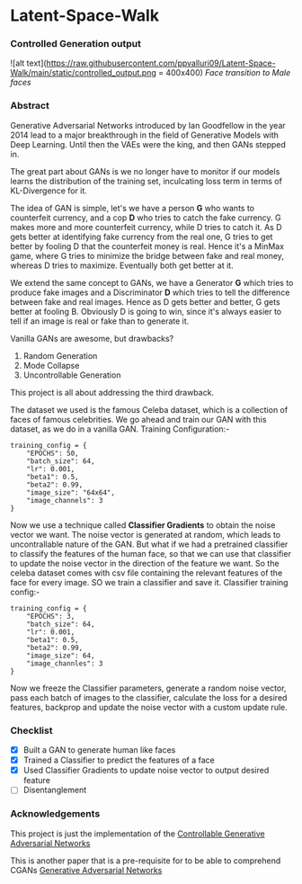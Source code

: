 # Latent-Space-Walk

### Controlled Generation output

![alt text](https://raw.githubusercontent.com/ppvalluri09/Latent-Space-Walk/main/static/controlled_output.png = 400x400)
*Face transition to Male faces*

### Abstract

Generative Adversarial Networks introduced by Ian Goodfellow in the year 2014 lead to a major breakthrough in the field of Generative Models with Deep Learning. Until then the VAEs were the king, and then GANs stepped in.

The great part about GANs is we no longer have to monitor if our models learns the distribution of the training set, inculcating loss term in terms of KL-Divergence for it. 

The idea of GAN is simple, let's we have a person <b>G</b> who wants to counterfeit currency, and a cop <b>D</b> who tries to catch the fake currency. G makes more and more counterfeit currency, while D tries to catch it. As D gets better at identifying fake currency from the real one, G tries to get better by fooling D that the counterfeit money is real. Hence it's a MinMax game, where G tries to minimize the bridge between fake and real money, whereas D tries to maximize. Eventually both get better at it.

We extend the same concept to GANs, we have a Generator <b>G</b> which tries to produce fake images and a Discriminator <b>D</b> which tries to tell the difference between fake and real images. Hence as D gets better and better, G gets better at fooling B. Obviously D is going to win, since it's always easier to tell if an image is real or fake than to generate it.

Vanilla GANs are awesome, but drawbacks?

1. Random Generation
2. Mode Collapse
3. Uncontrollable Generation

This project is all about addressing the third drawback. 

The dataset we used is the famous Celeba dataset, which is a collection of faces of famous celebrities. We go ahead and train our GAN with this dataset, as we do in a vanilla GAN. Training Configuration:-

```python3
training_config = {
	"EPOCHS": 50,
	"batch_size": 64,
	"lr": 0.001,
	"beta1": 0.5,
	"beta2": 0.99,
	"image_size": "64x64",
	"image_channels": 3
}
```

Now we use a technique called <b>Classifier Gradients</b> to obtain the noise vector we want. The noise vector is generated at random, which leads to uncontrallable nature of the GAN. But what if we had a pretrained classifier to classify the features of the human face, so that we can use that classifier to update the noise vector in the direction of the feature we want. So the celeba dataset comes with csv file containing the relevant features of the face for every image. SO we train a classifier and save it. Classifier training config:-

```python3
training_config = {
	"EPOCHS": 3,
	"batch_size": 64,
	"lr": 0.001,
	"beta1": 0.5,
	"beta2": 0.99,
	"image_size": 64,
	"image_channles": 3
}
```

Now we freeze the Classifier parameters, generate a random noise vector, pass each batch of images to the classifier, calculate the loss for a desired features, backprop and update the noise vector with a custom update rule.

### Checklist

  - [x] Built a GAN to generate human like faces
  - [x] Trained a Classifier to predict the features of a face
  - [x] Used Classifier Gradients to update noise vector to output desired feature
  - [ ] Disentanglement

### Acknowledgements

This project is just the implementation of the <a href="https://arxiv.org/pdf/1708.00598.pdf">Controllable Generative Adversarial Networks</a>

This is another paper that is a pre-requisite for to be able to comprehend CGANs <a href="https://arxiv.org/pdf/1406.2661.pdf">Generative Adversarial Networks</a>
